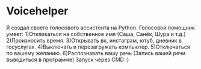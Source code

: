 # Voicehelper
Я создал своего голосового ассистента на Python.
Голосовой помощник умеет:
1)Откликаться на собственное имя (Саша, Санёк, Шура и т.д.)
2)Произносить время.
3)Открывать вк, инстаграм, ютуб, дневник в госуслугах.
4)Выключать и перезагружать компьютер.
5)Отключаться по вашему желанию.
6)Распознавать вашу речь (Запись вашей речи выводиться в программе)
Запуск через CMD :)
